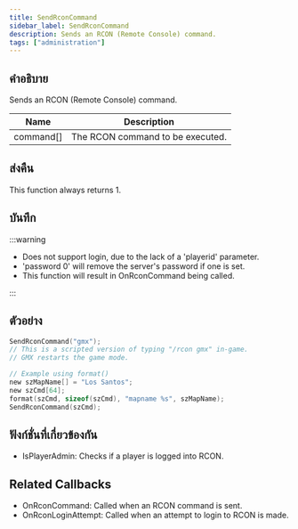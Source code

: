 ```yaml
---
title: SendRconCommand
sidebar_label: SendRconCommand
description: Sends an RCON (Remote Console) command.
tags: ["administration"]
---
```


## คำอธิบาย

Sends an RCON (Remote Console) command.

| Name      | Description                      |
| --------- | -------------------------------- |
| command[] | The RCON command to be executed. |

## ส่งคืน

This function always returns 1.

## บันทึก

:::warning

- Does not support login, due to the lack of a 'playerid' parameter.
- 'password 0' will remove the server's password if one is set.
- This function will result in OnRconCommand being called.

:::

## ตัวอย่าง

```c
SendRconCommand("gmx");
// This is a scripted version of typing "/rcon gmx" in-game.
// GMX restarts the game mode.

// Example using format()
new szMapName[] = "Los Santos";
new szCmd[64];
format(szCmd, sizeof(szCmd), "mapname %s", szMapName);
SendRconCommand(szCmd);
```

## ฟังก์ชั่นที่เกี่ยวข้องกัน

- IsPlayerAdmin: Checks if a player is logged into RCON.

## Related Callbacks

- OnRconCommand: Called when an RCON command is sent.
- OnRconLoginAttempt: Called when an attempt to login to RCON is made.
